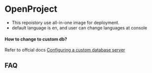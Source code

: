 # OpenProject

- This repoistory use all-in-one image for deployment. 
- default language is en, and user can change languages at console

#### How to change to custom db?

Refer to offcial docs [Configuring a custom database server](https://www.openproject.org/docs/installation-and-operations/configuration/database/)

## FAQ

